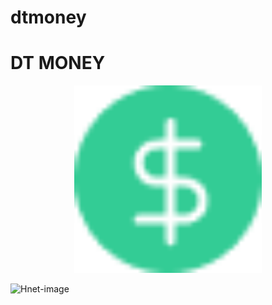 # dtmoney

# DT MONEY
<p align="center">
   <img src="https://github.com/gustavogk/dtmoney/blob/master/public/favicon.png" alt="Move It" width="300"/>
</p>

![Hnet-image](https://user-images.githubusercontent.com/48024915/145632602-c81bf9ce-c7d9-4628-9be1-e801a9ab314a.gif)
